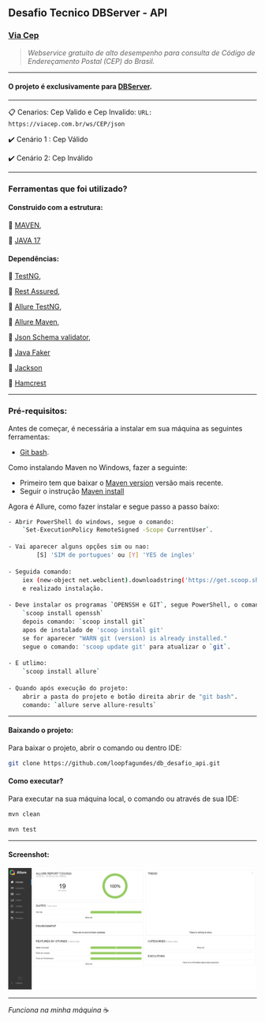 ﻿## Desafio Tecnico DBServer - API

### [Via Cep](https://viacep.com.br/)
> *Webservice gratuito de alto desempenho para consulta de Código de Endereçamento Postal (CEP) do Brasil.*
---
#### O projeto é exclusivamente para [DBServer](https://db.tec.br/).

---
:clipboard: Cenarios: Cep Valido e Cep Invalido: `URL: https://viacep.com.br/ws/CEP/json`

:heavy_check_mark: Cenário 1 : Cep Válido

:heavy_check_mark: Cenário 2: Cep Inválido

---

### Ferramentas que foi utilizado?
#### Construido com a estrutura:
:pushpin: [MAVEN](https://maven.apache.org/download.cgi),

:pushpin: [JAVA 17](https://www.oracle.com/java/technologies/javase/jdk17-archive-downloads.html)

#### Dependências:
:pushpin: [TestNG](https://mvnrepository.com/artifact/org.testng/testng/7.10.2),

:pushpin: [Rest Assured](https://mvnrepository.com/artifact/io.rest-assured/rest-assured/5.4.0),

:pushpin: [Allure TestNG](https://mvnrepository.com/artifact/io.qameta.allure/allure-testng/2.27.0),

:pushpin: [Allure Maven](https://mvnrepository.com/artifact/io.qameta.allure/allure-maven/2.12.0),

:pushpin: [Json Schema validator](https://mvnrepository.com/artifact/io.rest-assured/json-schema-validator/5.4.0),

:pushpin: [Java Faker](https://mvnrepository.com/artifact/com.github.javafaker/javafaker/1.0.2)

:pushpin: [Jackson](https://mvnrepository.com/artifact/com.fasterxml.jackson.core/jackson-annotations/2.17.2)

:pushpin: [Hamcrest](https://mvnrepository.com/artifact/org.hamcrest/hamcrest/2.2)

---
###  Pré-requisitos:
Antes de começar, é necessária a instalar em sua máquina as seguintes ferramentas:
- [Git bash](https://git-scm.com).

Como instalando Maven no Windows, fazer a seguinte:
- Primeiro tem que baixar o [Maven version](https://maven.apache.org/download.cgi) versão mais recente.
- Seguir o instrução [Maven install](http://charlesmms.azurewebsites.net/2017/09/04/instalando-maven-no-windows-10/#:~:text=Instalando%20o%20Maven,Program%20Files%5CApache%5Cmaven.)

Agora é Allure, como fazer instalar e segue passo a passo baixo:
```bash
- Abrir PowerShell do windows, segue o comando:
	`Set-ExecutionPolicy RemoteSigned -Scope CurrentUser`. 

- Vai aparecer alguns opções sim ou nao: 
        [S] 'SIM de portugues' ou [Y] 'YES de ingles'

- Seguida comando:
	iex (new-object net.webclient).downloadstring('https://get.scoop.sh') 
	e realizado instalação.

- Deve instalar os programas `OPENSSH e GIT`, segue PowerShell, o comando: 
	`scoop install openssh`
	depois comando: `scoop install git` 
	apos de instalado de 'scoop install git'  
	se for aparecer "WARN git (version) is already installed."
	segue o comando: 'scoop update git' para atualizar o `git`.

- E utlimo: 
	`scoop install allure`
	
- Quando após execução do projeto:
	abrir a pasta do projeto e botão direita abrir de "git bash".
	comando: `allure serve allure-results`
```
---
#### Baixando o projeto:

Para baixar o projeto, abrir o comando ou dentro IDE:
```bash
git clone https://github.com/loopfagundes/db_desafio_api.git
```
#### Como executar?
Para executar na sua máquina local, o comando ou através de sua IDE:
```bash
mvn clean
```
```bash
mvn test
```
---
#### Screenshot:
![](src/main/resources/img/CapturaDeTelaDaAllureReport.png)

---
*Funciona na minha máquina* :coffee: 
